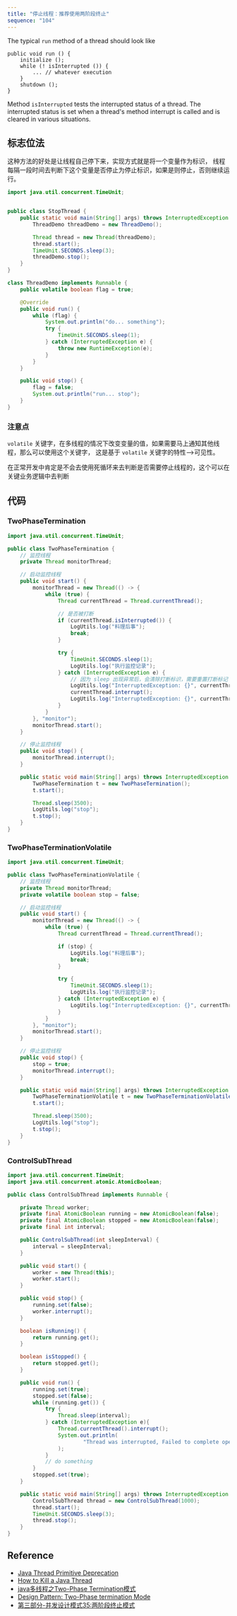 ```yaml
---
title: "停止线程：推荐使用两阶段终止"
sequence: "104"
---
```


The typical `run` method of a thread should look like

```text
public void run () {
    initialize ();
    while (! isInterrupted ()) {
        ... // whatever execution
    }
    shutdown ();
}
```

Method `isInterrupted` tests the interrupted status of a thread.
The interrupted status is set when a thread's method interrupt is called and is cleared in various situations.

## 标志位法

这种方法的好处是让线程自己停下来，实现方式就是将一个变量作为标识，
线程每隔一段时间去判断下这个变量是否停止为停止标识，如果是则停止，否则继续运行。

```java
import java.util.concurrent.TimeUnit;


public class StopThread {
    public static void main(String[] args) throws InterruptedException {
        ThreadDemo threadDemo = new ThreadDemo();

        Thread thread = new Thread(threadDemo);
        thread.start();
        TimeUnit.SECONDS.sleep(3);
        threadDemo.stop();
    }
}

class ThreadDemo implements Runnable {
    public volatile boolean flag = true;

    @Override
    public void run() {
        while (flag) {
            System.out.println("do... something");
            try {
                TimeUnit.SECONDS.sleep(1);
            } catch (InterruptedException e) {
                throw new RuntimeException(e);
            }
        }
    }

    public void stop() {
        flag = false;
        System.out.println("run... stop");
    }
}
```

### 注意点

`volatile` 关键字，在多线程的情况下改变变量的值，如果需要马上通知其他线程，那么可以使用这个关键字，
这是基于 `volatile` 关键字的特性—>可见性。

在正常开发中肯定是不会去使用死循环来去判断是否需要停止线程的，这个可以在关键业务逻辑中去判断



## 代码

### TwoPhaseTermination

```java
import java.util.concurrent.TimeUnit;

public class TwoPhaseTermination {
    // 监控线程
    private Thread monitorThread;

    // 启动监控线程
    public void start() {
        monitorThread = new Thread(() -> {
            while (true) {
                Thread currentThread = Thread.currentThread();

                // 是否被打断
                if (currentThread.isInterrupted()) {
                    LogUtils.log("料理后事");
                    break;
                }

                try {
                    TimeUnit.SECONDS.sleep(1);
                    LogUtils.log("执行监控记录");
                } catch (InterruptedException e) {
                    // 因为 sleep 出现异常后，会清除打断标识，需要重置打断标记
                    LogUtils.log("InterruptedException: {}", currentThread.isInterrupted());
                    currentThread.interrupt();
                    LogUtils.log("InterruptedException: {}", currentThread.isInterrupted());
                }
            }
        }, "monitor");
        monitorThread.start();
    }

    // 停止监控线程
    public void stop() {
        monitorThread.interrupt();
    }

    public static void main(String[] args) throws InterruptedException {
        TwoPhaseTermination t = new TwoPhaseTermination();
        t.start();

        Thread.sleep(3500);
        LogUtils.log("stop");
        t.stop();
    }
}
```

### TwoPhaseTerminationVolatile

```java
import java.util.concurrent.TimeUnit;

public class TwoPhaseTerminationVolatile {
    // 监控线程
    private Thread monitorThread;
    private volatile boolean stop = false;

    // 启动监控线程
    public void start() {
        monitorThread = new Thread(() -> {
            while (true) {
                Thread currentThread = Thread.currentThread();

                if (stop) {
                    LogUtils.log("料理后事");
                    break;
                }

                try {
                    TimeUnit.SECONDS.sleep(1);
                    LogUtils.log("执行监控记录");
                } catch (InterruptedException e) {
                    LogUtils.log("InterruptedException: {}", currentThread.isInterrupted());
                }
            }
        }, "monitor");
        monitorThread.start();
    }

    // 停止监控线程
    public void stop() {
        stop = true;
        monitorThread.interrupt();
    }

    public static void main(String[] args) throws InterruptedException {
        TwoPhaseTerminationVolatile t = new TwoPhaseTerminationVolatile();
        t.start();

        Thread.sleep(3500);
        LogUtils.log("stop");
        t.stop();
    }
}
```

### ControlSubThread

```java
import java.util.concurrent.TimeUnit;
import java.util.concurrent.atomic.AtomicBoolean;

public class ControlSubThread implements Runnable {

    private Thread worker;
    private final AtomicBoolean running = new AtomicBoolean(false);
    private final AtomicBoolean stopped = new AtomicBoolean(false);
    private final int interval;

    public ControlSubThread(int sleepInterval) {
        interval = sleepInterval;
    }

    public void start() {
        worker = new Thread(this);
        worker.start();
    }

    public void stop() {
        running.set(false);
        worker.interrupt();
    }

    boolean isRunning() {
        return running.get();
    }

    boolean isStopped() {
        return stopped.get();
    }

    public void run() {
        running.set(true);
        stopped.set(false);
        while (running.get()) {
            try {
                Thread.sleep(interval);
            } catch (InterruptedException e){
                Thread.currentThread().interrupt();
                System.out.println(
                        "Thread was interrupted, Failed to complete operation"
                );
            }
            // do something
        }
        stopped.set(true);
    }

    public static void main(String[] args) throws InterruptedException {
        ControlSubThread thread = new ControlSubThread(1000);
        thread.start();
        TimeUnit.SECONDS.sleep(3);
        thread.stop();
    }
}
```

## Reference

- [Java Thread Primitive Deprecation](https://docs.oracle.com/javase/8/docs/technotes/guides/concurrency/threadPrimitiveDeprecation.html)
- [How to Kill a Java Thread](https://www.baeldung.com/java-thread-stop)
- [java多线程之Two-Phase Termination模式](https://blog.csdn.net/m0_37941483/article/details/103150023)
- [Design Pattern: Two-Phase termination Mode](https://topic.alibabacloud.com/a/design-pattern-two-phase-termination-mode_8_8_32320845.html)
- [第三部分-并发设计模式35:两阶段终止模式](https://www.cnblogs.com/PythonOrg/p/14885679.html)
